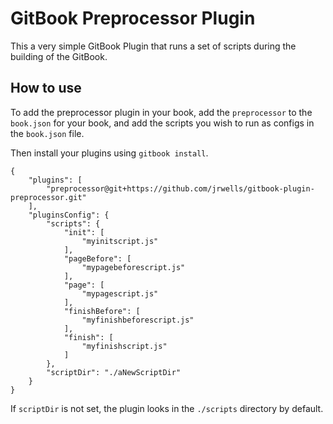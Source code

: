 GitBook Preprocessor Plugin
==============

This a very simple GitBook Plugin that runs a set of scripts during the building of the GitBook.

## How to use

To add the preprocessor plugin in your book, add the `preprocessor` to the `book.json` for your book, and add the scripts you wish to run as configs in the `book.json` file.

Then install your plugins using `gitbook install`.

```
{
    "plugins": [
    	"preprocessor@git+https://github.com/jrwells/gitbook-plugin-preprocessor.git"
    ],
    "pluginsConfig": {
        "scripts": {
            "init": [
                "myinitscript.js"
            ],
            "pageBefore": [
            	"mypagebeforescript.js"
            ],
            "page": [
            	"mypagescript.js"
            ],
            "finishBefore": [
            	"myfinishbeforescript.js"
            ],
            "finish": [
            	"myfinishscript.js"
            ]
        },
        "scriptDir": "./aNewScriptDir"
    }
}
```

If `scriptDir` is not set, the plugin looks in the `./scripts` directory by default.